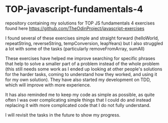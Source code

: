 # TOP-javascript-fundamentals-4
repository containing my solutions for TOP JS fundamentals 4 exercises found here https://github.com/TheOdinProject/javascript-exercises

I found several of these exercises simple and straight forward (helloWorld, repeatString, reverseString, tempConversion, leapYears)
but I also struggled a lot with some of the tasks (particularly removeFromArray, sumAll)

These exercises have helped me improve searching for specific phrases that help to solve a smaller part of a problem instead of the whole problem (this still needs some work as I ended up looking at other people's solutions for the harder tasks, coming to understand how they worked, and using it for my own solution). They have also started my development on TDD, which will improve with more experience. 

It has also reminded me to keep my code as simple as possible, as quite often I was over complicating simple things that I could do and instead replacing it with more complicated code that I do not fully understand.

I will revisit the tasks in the future to show my progress.
